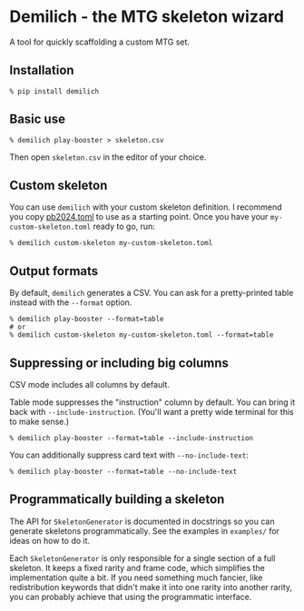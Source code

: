 # Demilich - the MTG skeleton wizard

A tool for quickly scaffolding a custom MTG set.

## Installation

```shell
% pip install demilich
```

## Basic use

```shell
% demilich play-booster > skeleton.csv
```

Then open `skeleton.csv` in the editor of your choice.

## Custom skeleton

You can use `demilich` with your custom skeleton definition.
I recommend you copy [pb2024.toml](src/demilich/data/pb2024.toml) to use as a starting point.
Once you have your `my-custom-skeleton.toml` ready to go, run:

```shell
% demilich custom-skeleton my-custom-skeleton.toml
```

## Output formats

By default, `demilich` generates a CSV.
You can ask for a pretty-printed table instead with the `--format` option.

```shell
% demilich play-booster --format=table
# or
% demilich custom-skeleton my-custom-skeleton.toml --format=table
```

## Suppressing or including big columns

CSV mode includes all columns by default.

Table mode suppresses the "instruction" column by default.
You can bring it back with `--include-instruction`.
(You'll want a pretty wide terminal for this to make sense.)

```shell
% demilich play-booster --format=table --include-instruction
```

You can additionally suppress card text with `--no-include-text`:

```shell
% demilich play-booster --format=table --no-include-text
```

## Programmatically building a skeleton

The API for `SkeletonGenerator` is documented in docstrings so you can generate skeletons programmatically.
See the examples in `examples/` for ideas on how to do it.

Each `SkeletonGenerator` is only responsible for a single section of a full skeleton.
It keeps a fixed rarity and frame code, which simplifies the implementation quite a bit.
If you need something much fancier, like redistribution keywords that didn't make it into one rarity into another rarity, you can probably achieve that using the programmatic interface.
